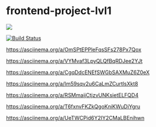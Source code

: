 # frontend-project-lvl1
<a href="https://codeclimate.com/github/Alexey609/frontend-project-lvl1"/><img src="https://api.codeclimate.com/v1/badges/a99a88d28ad37a79dbf6/maintainability" /></a>

[![Build Status](https://travis-ci.org/Alexey609/frontend-project-lvl1.svg?branch=master)](https://travis-ci.org/Alexey609/frontend-project-lvl1)

https://asciinema.org/a/OmSPtEPPleFqsSFs278Px7Qox

https://asciinema.org/a/VYMvaf3LpyQLQfBqRDJee2YJt

https://asciinema.org/a/CgqDdcENEfSWGbSAXMuZ6Z0eX

https://asciinema.org/a/Im59sqv2u6CaLmZCurtlsXkt8

https://asciinema.org/a/RSMmaijCtjzvUNKsietELFQD4

https://asciinema.org/a/T6fxnvFKZkQgoKniKWuDiYgru

https://asciinema.org/a/UeTWCPid6Y2IY2CMaLBEnihwn




